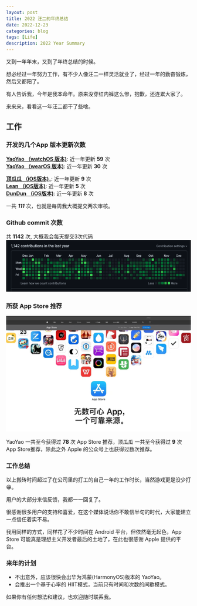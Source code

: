 ```yaml
---
layout: post
title: 2022 汪二的年终总结
date: 2022-12-23
categories: blog
tags: [Life]
description: 2022 Year Summary
---
```



又到一年年末，又到了年终总结的时候。 

想必经过一年努力工作，有不少人像汪二一样灵活就业了，经过一年的勤奋锻炼，然后又都阳了。

有人告诉我，今年是我本命年。原来没穿红内裤这么惨，抱歉，还连累大家了。

来来来，看看这一年汪二都干了些啥。

## 工作

### 开发的几个App 版本更新次数

__[YaoYao （watchOS 版本)](https://apps.apple.com/cn/app/yaoyao-jump-rope/id1179393901)__: 近一年更新 __59__ 次  
__[YaoYao （wearOS 版本)](https://play.google.com/store/apps/details?id=com.hltek.yaoyao)__: 近一年更新 __30__ 次  

__[顶瓜瓜 （iOS版本)](https://apps.apple.com/app/id1629577265)___: 近一年更新 __9__ 次  
__[Lean （iOS版本)](https://apps.apple.com/cn/app/id1435069659)__: 近一年更新 __5__ 次  
__[DunDun （iOS版本)](https://apps.apple.com/app/dundun-squats-counter/id1348285355)__: 近一年更新 __8__ 次  

一共 ___111___  次，也就是每周我大概提交两次审核。

### Github commit 次数

共 __1142__ 次, 大概我会每天提交3次代码
![Github Contribute](/img/post/221223/gitcontribute.png)

### 所获 App Store 推荐

![Github Contribute](/img/post/221223/appstore1.jpg)

YaoYao  一共至今获得过 __78__ 次 App Store 推荐，顶瓜瓜  一共至今获得过 __9__ 次 App Store推荐，除此之外 Apple 的公众号上也获得过数次推荐。


### 工作总结  
以上搬砖时间超过了在公司里的打工的自己一年的工作时长，当然游戏更是没少打😁。 

用户的大部分来信反馈，我都一一回复了。  

很感谢很多用户的支持和喜爱，在这个媒体说话你不敢信半句的时代，大家能建立一点信任着实不易。

我用同样的方式，同样花了不少时间在 Android 平台，但依然毫无起色，App Store 可能真是理想主义开发者最后的土地了，在此也很感谢 Apple 提供的平台。


### 来年的计划
- 不出意外，应该很快会出华为鸿蒙(HarmonyOS)版本的 YaoYao。
- 会推出一个基于心率的 HIIT模式，当前只有时间和次数的间歇模式。

如果你有任何想法和建议，也欢迎随时联系我。


